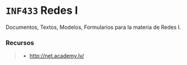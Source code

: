 # `INF433` Redes I
Documentos, Textos, Modelos, Formularios para la materia de Redes I.

### Recursos
> * http://net.academy.lv/
